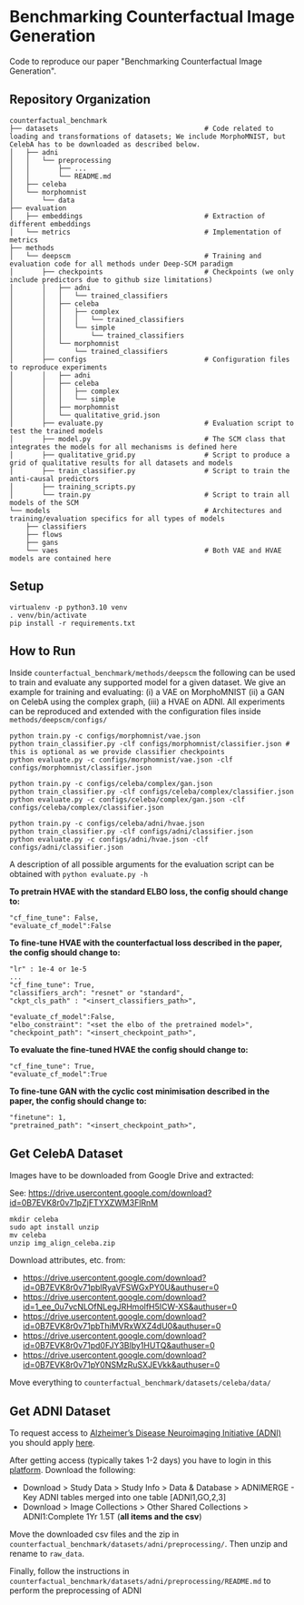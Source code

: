 # Benchmarking Counterfactual Image Generation

Code to reproduce our paper "Benchmarking Counterfactual Image Generation".

## Repository Organization
```
counterfactual_benchmark
├── datasets                                    # Code related to loading and transformations of datasets; We include MorphoMNIST, but CelebA has to be downloaded as described below.
│   ├── adni
│   │   └── preprocessing
│   │       ├── ...
│   │       └── README.md
│   ├── celeba
│   └── morphomnist
│       └── data
├── evaluation
│   ├── embeddings                              # Extraction of different embeddings
│   └── metrics                                 # Implementation of metrics
├── methods
│   └── deepscm                                 # Training and evaluation code for all methods under Deep-SCM paradigm
│       ├── checkpoints                         # Checkpoints (we only include predictors due to github size limitations)
│       │   ├── adni
│       │   │   └── trained_classifiers
│       │   ├── celeba
│       │   │   ├── complex
│       │   │   │   └── trained_classifiers
│       │   │   └── simple
│       │   │       └── trained_classifiers
│       │   └── morphomnist
│       │       └── trained_classifiers
│       ├── configs                             # Configuration files to reproduce experiments
│       │   ├── adni
│       │   ├── celeba
│       │   │   ├── complex
│       │   │   └── simple
│       │   ├── morphomnist
│       │   └── qualitative_grid.json
│       ├── evaluate.py                         # Evaluation script to test the trained models
│       ├── model.py                            # The SCM class that integrates the models for all mechanisms is defined here
│       ├── qualitative_grid.py                 # Script to produce a grid of qualitative results for all datasets and models
│       ├── train_classifier.py                 # Script to train the anti-causal predictors
│       ├── training_scripts.py
│       └── train.py                            # Script to train all models of the SCM
└── models                                      # Architectures and training/evaluation specifics for all types of models
    ├── classifiers
    ├── flows
    ├── gans
    └── vaes                                    # Both VAE and HVAE models are contained here
```

## Setup
```
virtualenv -p python3.10 venv
. venv/bin/activate
pip install -r requirements.txt
```

## How to Run
Inside `counterfactual_benchmark/methods/deepscm` the following can be used to train and evaluate any supported model for a given dataset.
We give an example for training and evaluating: (i) a VAE on MorphoMNIST (ii) a GAN on CelebA using the complex graph, (iii) a HVAE on ADNI. All experiments can be reproduced and extended with the configuration files inside `methods/deepscm/configs/`
```
python train.py -c configs/morphomnist/vae.json
python train_classifier.py -clf configs/morphomnist/classifier.json # this is optional as we provide classifier checkpoints
python evaluate.py -c configs/morphomnist/vae.json -clf configs/morphomnist/classifier.json
```

```
python train.py -c configs/celeba/complex/gan.json
python train_classifier.py -clf configs/celeba/complex/classifier.json
python evaluate.py -c configs/celeba/complex/gan.json -clf configs/celeba/complex/classifier.json
```

```
python train.py -c configs/celeba/adni/hvae.json
python train_classifier.py -clf configs/adni/classifier.json
python evaluate.py -c configs/adni/hvae.json -clf configs/adni/classifier.json
```

A description of all possible arguments for the evaluation script can be obtained with `python evaluate.py -h`


**To pretrain HVAE with the standard ELBO loss, the config should change to:**
```
"cf_fine_tune": False,
"evaluate_cf_model":False
```

**To fine-tune HVAE with the counterfactual loss described in the paper, the config should change to:**
```
"lr" : 1e-4 or 1e-5
...
"cf_fine_tune": True,
"classifiers_arch": "resnet" or "standard",
"ckpt_cls_path" : "<insert_classifiers_path>",

"evaluate_cf_model":False,
"elbo_constraint": "<set the elbo of the pretrained model>",
"checkpoint_path": "<insert_checkpoint_path>",
```

**To evaluate the fine-tuned HVAE the config should change to:**
```
"cf_fine_tune": True,
"evaluate_cf_model":True
```

**To fine-tune GAN with the cyclic cost minimisation described in the paper, the config should change to:**
```
"finetune": 1,
"pretrained_path": "<insert_checkpoint_path>",
```


## Get CelebA Dataset
Images have to be downloaded from Google Drive and extracted:

See: https://drive.usercontent.google.com/download?id=0B7EVK8r0v71pZjFTYXZWM3FlRnM

```
mkdir celeba
sudo apt install unzip
mv celeba
unzip img_align_celeba.zip
```

Download attributes, etc. from:
- https://drive.usercontent.google.com/download?id=0B7EVK8r0v71pblRyaVFSWGxPY0U&authuser=0
- https://drive.usercontent.google.com/download?id=1_ee_0u7vcNLOfNLegJRHmolfH5ICW-XS&authuser=0
- https://drive.usercontent.google.com/download?id=0B7EVK8r0v71pbThiMVRxWXZ4dU0&authuser=0
- https://drive.usercontent.google.com/download?id=0B7EVK8r0v71pd0FJY3Blby1HUTQ&authuser=0
- https://drive.usercontent.google.com/download?id=0B7EVK8r0v71pY0NSMzRuSXJEVkk&authuser=0

Move everything to `counterfactual_benchmark/datasets/celeba/data/`


## Get ADNI Dataset
To request access to [Alzheimer’s Disease Neuroimaging Initiative (ADNI)](https://adni.loni.usc.edu/) you should apply [here](https://ida.loni.usc.edu/collaboration/access/appLicense.jsp).

After getting access (typically takes 1-2 days) you have to login in this [platform](https://ida.loni.usc.edu/login.jsp?project=ADNI).
Download the following:
- Download > Study Data > Study Info > Data & Database > ADNIMERGE - Key ADNI tables merged into one table [ADNI1,GO,2,3]
- Download > Image Collections > Other Shared Collections > ADNI1:Complete 1Yr 1.5T (**all items and the csv**)

Move the downloaded csv files and the zip in `counterfactual_benchmark/datasets/adni/preprocessing/`. Then unzip and rename to `raw_data`.

Finally, follow the instructions in `counterfactual_benchmark/datasets/adni/preprocessing/README.md` to perform the preprocessing of ADNI
